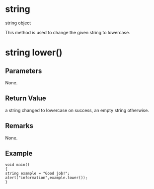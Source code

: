 # string

string object

This method is used to change the given string to lowercase.

# string lower()

## Parameters

None.

## Return Value

a string changed to lowercase on success, an empty string otherwise.

## Remarks

None.

## Example

```
void main()
{
string example = "Good job!";
alert("information",example.lower());
}
```
